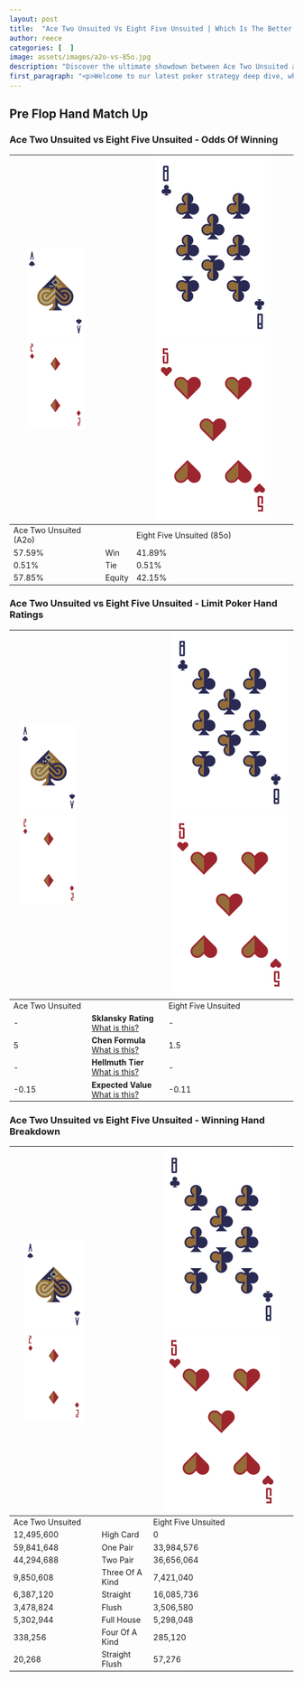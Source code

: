 ```yaml
---
layout: post
title:  "Ace Two Unsuited Vs Eight Five Unsuited | Which Is The Better Hand In Poker? A Complete Guide"
author: reece
categories: [  ]
image: assets/images/a2o-vs-85o.jpg
description: "Discover the ultimate showdown between Ace Two Unsuited and Eight Five Unsuited in poker! Uncover the odds, strategies, and scenarios where one hand triumphs over the other. Get ready to up your poker game with this thrilling analysis."
first_paragraph: "<p>Welcome to our latest poker strategy deep dive, where we're pitting two distinct hands against each other in a high-stakes showdown: Ace Two Unsuited vs Eight Five Unsuited.</p><p>In the dynamic world of poker, every decision counts, and knowing which hand holds the upper hand is key to your success at the table.</p><p>In this article, we'll dissect these two hands, explore the scenarios where one dominates the other, and equip you with the knowledge to make strategic choices that can tip the odds in your favor.</p><p>Get ready to unravel the intriguing dynamics of these poker hands and elevate your game to new heights.</p>"
---
```




[comment]: # (sp0)

## Pre Flop Hand Match Up

<div class="table hand-ratings" markdown="1"> 



### Ace Two Unsuited vs Eight Five Unsuited - Odds Of Winning


    
| ![image info](assets/images/hand1/A.png) ![image info](assets/images/hand1/2o.png) |  | ![image info](assets/images/hand2/8.png) ![image info](assets/images/hand2/5o.png) |
| -------- | -------- | -------- |
| Ace Two Unsuited (A2o) |  | Eight Five Unsuited (85o) |
| 57.59% | Win | 41.89% |
| 0.51% | Tie | 0.51% |
| 57.85% | Equity | 42.15% |




[comment]: # (sp1)



### Ace Two Unsuited vs Eight Five Unsuited - Limit Poker Hand Ratings


    
| ![image info](assets/images/hand1/A.png) ![image info](assets/images/hand1/2o.png) |  | ![image info](assets/images/hand2/8.png) ![image info](assets/images/hand2/5o.png) |
| -------- | -------- | -------- |
| Ace Two Unsuited |  | Eight Five Unsuited |
| - | **Sklansky Rating** [What is this?](/sklansky-rating-explained) | - |
| 5 | **Chen Formula** [What is this?](/chen-formula-explained) | 1.5 |
| - | **Hellmuth Tier** [What is this?](/Hellmuth-tier-explained) | - |
| -0.15 | **Expected Value** [What is this?](/expected-value-explained) | -0.11 |




[comment]: # (sp2)



### Ace Two Unsuited vs Eight Five Unsuited - Winning Hand Breakdown


    
| ![image info](assets/images/hand1/A.png) ![image info](assets/images/hand1/2o.png) |  | ![image info](assets/images/hand2/8.png) ![image info](assets/images/hand2/5o.png) |
| -------- | -------- | -------- |
| Ace Two Unsuited |  | Eight Five Unsuited |
| 12,495,600 | High Card | 0 |
| 59,841,648 | One Pair | 33,984,576 |
| 44,294,688 | Two Pair | 36,656,064 |
| 9,850,608 | Three Of A Kind | 7,421,040 |
| 6,387,120 | Straight | 16,085,736 |
| 3,478,824 | Flush | 3,506,580 |
| 5,302,944 | Full House | 5,298,048 |
| 338,256 | Four Of A Kind | 285,120 |
| 20,268 | Straight Flush | 57,276 |




[comment]: # (sp3)



</div>

[comment]: # (sp4)



[comment]: # (sp5)

